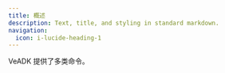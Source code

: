 ```yaml
---
title: 概述
description: Text, title, and styling in standard markdown.
navigation:
  icon: i-lucide-heading-1
---
```


VeADK 提供了多类命令。

